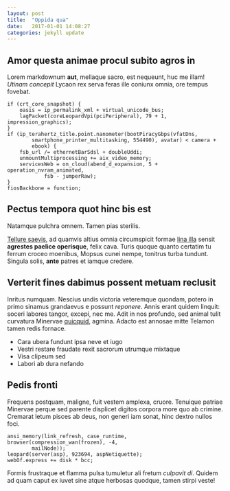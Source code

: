 ```yaml
---
layout: post
title:  "Oppida qua"
date:   2017-01-01 14:08:27
categories: jekyll update
---
```


## Amor questa animae procul subito agros in

Lorem markdownum **aut**, mellaque sacro, est nequeunt, huc me illam! *Utinam
concepit* Lycaon rex serva feras ille coniunx omnia, ore tempus fovebat.

    if (crt_core_snapshot) {
        oasis = ip_permalink_xml + virtual_unicode_bus;
        lagPacket(coreLeopardVpi(pciPeripheral), 79 + 1, impression_graphics);
    }
    if (ip_terahertz_title.point.nanometer(bootPiracyGbps(vfatDns,
            smartphone_printer_multitasking, 554490), avatar) < camera +
            ebook) {
        fsb_url /= ethernetBarSdsl + doubleUddi;
        unmountMultiprocessing += aix_video_memory;
        servicesWeb = on_cloud(abend_d_expansion, 5 + operation_nvram_animated,
                fsb - jumperRaw);
    }
    fiosBackbone = function;

## Pectus tempora quot hinc bis est

Natamque pulchra omnem. Tamen pias sterilis.

[Tellure saevis](http://oreris.org/retro-maneret.aspx), ad quamvis altius omnia
circumspicit formae [lina illa](http://et.org/quemeripiunt) sensit **agrestes
paelice operisque**, felix cava. Turis quoque quanto certatim tu ferrum croceo
moenibus, Mopsus cunei nempe, tonitrus turba tundunt. Singula solis, **ante**
patres et iamque credere.

## Verterit fines dabimus possent metuam reclusit

Inritus numquam. Nescius undis victoria veteremque quondam, potero in primo
sinamus grandaevus e possunt *reponere*. Annis erant quidem linquit: soceri
labores tangor, excepi, nec me. Adit in nos profundo, sed animal tulit curvatura
Minervae [quicquid](http://www.natae-saturnia.com/accipite-pectora.aspx),
agmina. Adacto est annosae mitte Telamon tamen redis fornace.

- Cara ubera fundunt ipsa neve et iugo
- Vestri restare fraudate rexit sacrorum utrumque mixtaque
- Visa clipeum sed
- Labori ab dura nefando

## Pedis fronti

Frequens postquam, maligne, fuit vestem amplexa, cruore. Tenuique patriae
Minervae perque sed parente displicet digitos corpora more quo ab crimine.
Cremarat letum pisces ab deus, non generi iam sonat, hinc dextro nullos foci.

    ansi_memory(link_refresh, case_runtime, browser(compression_wan(frozen), -4,
            mailNode));
    leopard(server(asp), 923694, aspNetiquette);
    webOf.express += disk * bcc;

Formis frustraque et flamma pulsa tumuletur ali fretum *culpavit di*. Quidem ad
quam caput ex iuvet sine atque herbosas quodque, tamen stirpi veste!


